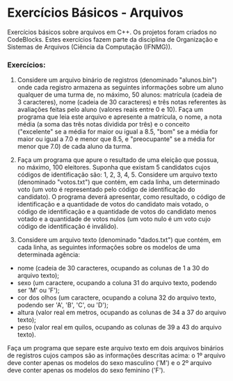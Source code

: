 # Exercícios Básicos - Arquivos

Exercícios básicos sobre arquivos em C++. Os projetos foram criados no CodeBlocks. Estes exercícios fazem parte da disciplina de Organização e Sistemas de Arquivos (Ciência da Computação (IFNMG)).

### Exercícios:

1) Considere um arquivo binário de registros (denominado "alunos.bin") onde cada registro armazena as seguintes informações sobre um aluno qualquer de uma turma de, no máximo, 50 alunos: matrícula (cadeia de 3 caracteres), nome (cadeia de 30 caracteres) e três notas referentes às avaliações feitas pelo aluno (valores reais entre 0 e 10). Faça um programa que leia este arquivo e apresente a matrícula, o nome, a nota média (a soma das três notas dividida por três) e o conceito ("excelente" se a média for maior ou igual a 8.5, "bom" se a média for maior ou igual a 7.0 e menor que 8.5, e "preocupante" se a média for menor que 7.0) de cada aluno da turma.

2) Faça um programa que apure o resultado de uma eleição que possua, no máximo, 100 eleitores. Suponha que existam 5 candidatos cujos códigos de identificação são: 1, 2, 3, 4, 5. Considere um arquivo texto (denominado "votos.txt") que contém, em cada linha, um determinado voto (um voto é representado pelo código de identificação do candidato). O programa deverá apresentar, como resultado, o código de identificação e a quantidade de votos do candidato mais votado, o código de identificação e a quantidade de votos do candidato menos votado e a quantidade de votos nulos (um voto nulo é um voto cujo código de identificação é inválido).

5) Considere um arquivo texto (denominado "dados.txt") que contém, em cada linha, as seguintes informações sobre os modelos de uma determinada agência:

- nome (cadeia de 30 caracteres, ocupando as colunas de 1 a 30 do arquivo texto);
- sexo (um caractere, ocupando a coluna 31 do arquivo texto, podendo ser 'M' ou 'F');
- cor dos olhos (um caractere, ocupando a coluna 32 do arquivo texto, podendo ser 'A', 'B', 'C', ou 'D');
- altura (valor real em metros, ocupando as colunas de 34 a 37 do arquivo texto);
- peso (valor real em quilos, ocupando as colunas de 39 a 43 do arquivo texto).

Faça um programa que separe este arquivo texto em dois arquivos binários de registros cujos campos são as informações descritas acima: o 1º arquivo deve conter apenas os modelos do sexo masculino ('M') e o 2º arquivo deve conter apenas os modelos do sexo feminino ('F').